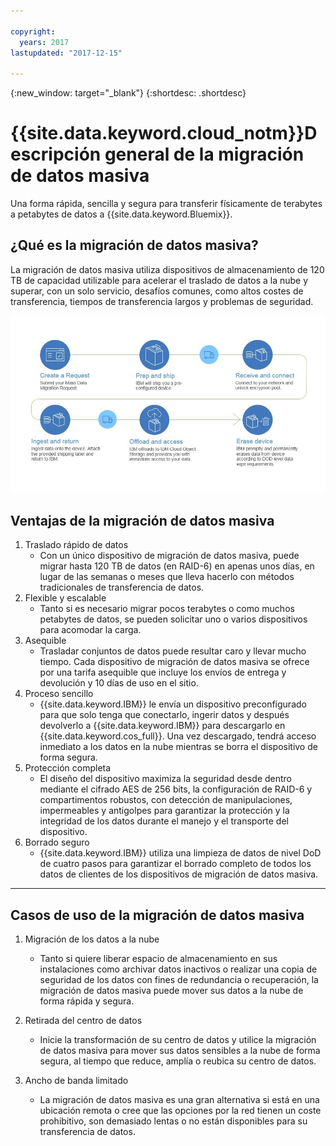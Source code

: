 ```yaml
---

copyright:
  years: 2017
lastupdated: "2017-12-15"

---
```

{:new_window: target="_blank"}
{:shortdesc: .shortdesc}

# {{site.data.keyword.cloud_notm}}Descripción general de la migración de datos masiva

Una forma rápida, sencilla y segura para transferir físicamente de terabytes a petabytes de datos a {{site.data.keyword.Bluemix}}.

## ¿Qué es la migración de datos masiva?

La migración de datos masiva utiliza dispositivos de almacenamiento de 120 TB de capacidad utilizable para acelerar el traslado de datos a la nube y superar, con un solo servicio, desafíos comunes, como altos costes de transferencia, tiempos de transferencia largos y problemas de seguridad.

![Flujo del proceso de migración de datos masiva](/images/MDMSworkflow.jpg)

## Ventajas de la migración de datos masiva
1. Traslado rápido de datos
    - Con un único dispositivo de migración de datos masiva, puede migrar hasta 120 TB de datos (en RAID-6) en apenas unos días, en lugar de las semanas o meses que lleva hacerlo con métodos tradicionales de transferencia de datos.
2. Flexible y escalable
    - Tanto si es necesario migrar pocos terabytes o como muchos petabytes de datos, se pueden solicitar uno o varios dispositivos para acomodar la carga.
3. Asequible
    - Trasladar conjuntos de datos puede resultar caro y llevar mucho tiempo. Cada dispositivo de migración de datos masiva se ofrece por una tarifa asequible que incluye los envíos de entrega y devolución y 10 días de uso en el sitio. 
4. Proceso sencillo
    - {{site.data.keyword.IBM}} le envía un dispositivo preconfigurado para que solo tenga que conectarlo, ingerir datos y después devolverlo a {{site.data.keyword.IBM}} para descargarlo en {{site.data.keyword.cos_full}}. Una vez descargado, tendrá acceso inmediato a los datos en la nube mientras se borra el dispositivo de forma segura.
5. Protección completa
    - El diseño del dispositivo maximiza la seguridad desde dentro mediante el cifrado AES de 256 bits, la configuración de RAID-6 y compartimentos robustos, con detección de manipulaciones, impermeables y antigolpes para garantizar la protección y la integridad de los datos durante el manejo y el transporte del dispositivo.
6. Borrado seguro
    - {{site.data.keyword.IBM}} utiliza una limpieza de datos de nivel DoD de cuatro pasos para garantizar el borrado completo de todos los datos de clientes de los dispositivos de migración de datos masiva.
    
    
<hr>


## Casos de uso de la migración de datos masiva
1. Migración de los datos a la nube
    - Tanto si quiere liberar espacio de almacenamiento en sus instalaciones como archivar datos inactivos o realizar una copia de seguridad de los datos con fines de redundancia o recuperación, la migración de datos masiva puede mover sus datos a la nube de forma rápida y segura.

2. Retirada del centro de datos
    - Inicie la transformación de su centro de datos y utilice la migración de datos masiva para mover sus datos sensibles a la nube de forma segura, al tiempo que reduce, amplía o reubica su centro de datos.

3. Ancho de banda limitado
    - La migración de datos masiva es una gran alternativa si está en una ubicación remota o cree que las opciones por la red tienen un coste prohibitivo, son demasiado lentas o no están disponibles para su transferencia de datos.
